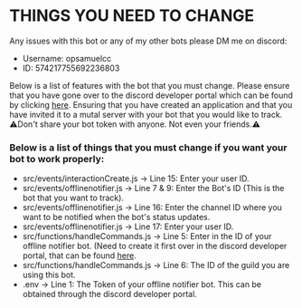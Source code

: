  <h1>THINGS YOU NEED TO CHANGE</h1>

<p>Any issues with this bot or any of my other bots please DM me on discord:</p>

<p>
  <ul>
      <li>Username: opsamuelcc</li>
      <li>ID: 574217755692236803</li>
  </ul>
 </p>
<p>Below is a list of features with the bot that you must change. Please ensure that you have gone over to the discord developer portal which can be found by clicking <a href="https://discord.com/developers/applications">here</a>. Ensuring that you have created an application and that you have invited it to a mutal server with your bot that you would like to track. ⚠️Don't share your bot token with anyone. Not even your friends.⚠️</p>
<p> 
  <h3>Below is a list of things that you must change if you want your bot to work properly:</h3>
  <ul>
      <li>src/events/interactionCreate.js -> Line 15: Enter your user ID.</li>
      <li>src/events/offlinenotifier.js -> Line 7 & 9: Enter the Bot's ID (This is the bot that you want to track).</li>
      <li>src/events/offlinenotifier.js -> Line 16: Enter the channel ID where you want to be notified when the bot's status updates.</li>
      <li>src/events/offlinenotifier.js -> Line 17: Enter your user ID.</li>
      <li>src/functions/handleCommands.js -> Line 5: Enter in the ID of your offline notifier bot. (Need to create it first over in the discord developer portal, that can be found <a href="https://discord.com/developers/applications">here</a>.</li>
      <li>src/functions/handleCommands.js -> Line 6: The ID of the guild you are using this bot.</li>
      <li>.env -> Line 1: The Token of your offline notifier bot. This can be obtained through the discord developer portal.</li>
  </ul>
</p>
